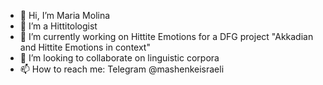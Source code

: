 - 👋 Hi, I’m Maria Molina
- 👀 I’m a Hittitologist
- 🌱 I’m currently working on Hittite Emotions for a DFG project "Akkadian and Hittite Emotions in context"
- 💞️ I’m looking to collaborate on linguistic corpora
- 📫 How to reach me: Telegram @mashenkeisraeli

<!---
mashenkeisraeli/mashenkeisraeli is a ✨ special ✨ repository because its `README.md` (this file) appears on your GitHub profile.
You can click the Preview link to take a look at your changes.
--->
